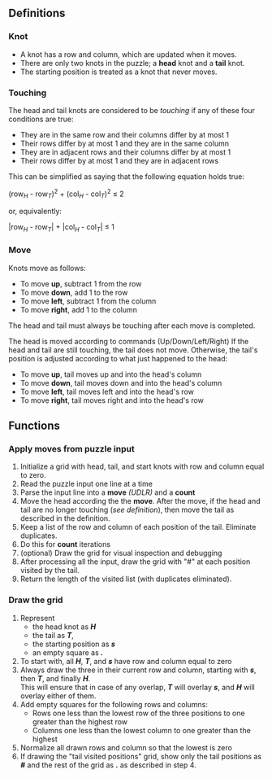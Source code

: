 ## Definitions

### Knot
- A knot has a row and column, which are updated when it moves.
- There are only two knots in the puzzle; a **head** knot and a **tail** knot.
- The starting position is treated as a knot that never moves.

### Touching
The head and tail knots are considered to be *touching* if any of these
four conditions are true:
- They are in the same row and their columns differ by at most 1
- Their rows differ by at most 1 and they are in the same column
- They are in adjacent rows and their columns differ by at most 1
- Their rows differ by at most 1 and they are in adjacent rows

This can be simplified as saying that the following equation holds
true:

(row<sub><i>H</i></sub> - row<sub><i>T</i></sub>)<sup>2</sup> + 
(col<sub><i>H</i></sub> - col<sub><i>T</i></sub>)<sup>2</sup> &le; 2

or, equivalently:

|row<sub><i>H</i></sub> - row<sub><i>T</i></sub>| +
|col<sub><i>H</i></sub> - col<sub><i>T</i></sub>| &le; 1


### Move

Knots move as follows:
- To move **up**, subtract 1 from the row
- To move **down**, add 1 to the row
- To move **left**, subtract 1 from the column
- To move **right**, add 1 to the column

The head and tail must always be touching after each move is completed.

The head is moved according to commands (Up/Down/Left/Right)
If the head and tail are still touching, the tail does not move.
Otherwise, the tail's position is adjusted according to what just
happened to the head:
- To move **up**, tail moves up and into the head's column
- To move **down**, tail moves down and into the head's column
- To move **left**, tail moves left and into the head's row
- To move **right**, tail moves right and into the head's row

## Functions

### Apply moves from puzzle input
1. Initialize a grid with head, tail, and start knots with row and column equal to zero.
2. Read the puzzle input one line at a time
3. Parse the input line into a **move** *(UDLR)* and a **count**
4. Move the head according the the **move**. After the move,
   if the head and tail are no longer touching (*see definition*),
   then move the tail as described in the definition.
5. Keep a list of the row and column of each position of the tail. Eliminate duplicates.
5. Do this for **count** iterations
6. (optional) Draw the grid for visual inspection and debugging
7. After processing all the input, draw the grid with "#" at each position visited by the tail.
8. Return the length of the visited list (with duplicates eliminated).

### Draw the grid
1. Represent
   - the head knot as ***H***
   - the tail as ***T***,
   - the starting position as ***s***
   - an empty square as ***.***
2. To start with, all ***H***, ***T***, and ***s*** have row and column equal to zero
3. Always draw the three in their current row and column,
   starting with ***s***, then ***T***, and finally ***H***.   
   This will ensure that in case of any overlap, ***T***
   will overlay ***s***, and ***H*** will overlay either
   of them.
4. Add empty squares for the following rows and columns:
   - Rows one less than the lowest row of the three positions
     to one greater than the highest row
   - Columns one less than the lowest column to one greater than the highest
5. Normalize all drawn rows and column so that the lowest is zero
6. If drawing the "tail visited positions" grid, show only the
   tail positions as **#** and the rest of the grid as **.** as
   described in step 4.